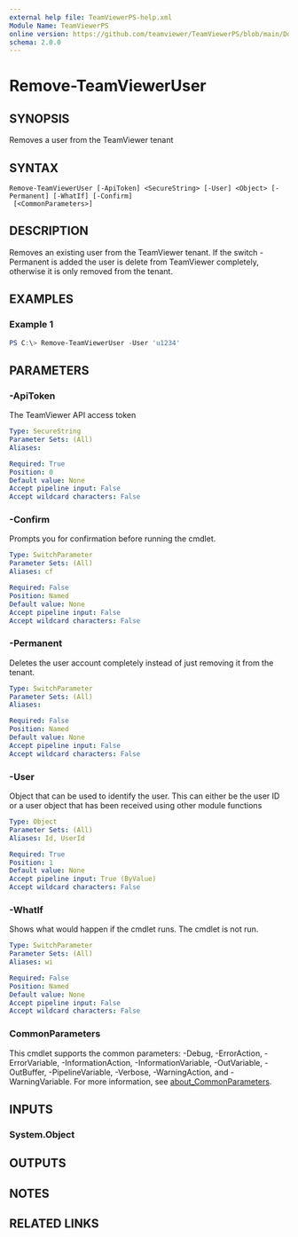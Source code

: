 ```yaml
---
external help file: TeamViewerPS-help.xml
Module Name: TeamViewerPS
online version: https://github.com/teamviewer/TeamViewerPS/blob/main/Docs/Help/Remove-TeamViewerUser.md
schema: 2.0.0
---
```


# Remove-TeamViewerUser

## SYNOPSIS

Removes a user from the TeamViewer tenant

## SYNTAX

```
Remove-TeamViewerUser [-ApiToken] <SecureString> [-User] <Object> [-Permanent] [-WhatIf] [-Confirm]
 [<CommonParameters>]
```

## DESCRIPTION

Removes an existing user from the TeamViewer tenant.
If the switch -Permanent is added the user is delete from TeamViewer completely, otherwise it is only removed from the tenant.

## EXAMPLES

### Example 1

```powershell
PS C:\> Remove-TeamViewerUser -User 'u1234'
```

## PARAMETERS

### -ApiToken

The TeamViewer API access token

```yaml
Type: SecureString
Parameter Sets: (All)
Aliases:

Required: True
Position: 0
Default value: None
Accept pipeline input: False
Accept wildcard characters: False
```

### -Confirm

Prompts you for confirmation before running the cmdlet.

```yaml
Type: SwitchParameter
Parameter Sets: (All)
Aliases: cf

Required: False
Position: Named
Default value: None
Accept pipeline input: False
Accept wildcard characters: False
```

### -Permanent

Deletes the user account completely instead of just removing it from the tenant.

```yaml
Type: SwitchParameter
Parameter Sets: (All)
Aliases:

Required: False
Position: Named
Default value: None
Accept pipeline input: False
Accept wildcard characters: False
```

### -User

Object that can be used to identify the user.
This can either be the user ID or a user object that has been received using other module functions

```yaml
Type: Object
Parameter Sets: (All)
Aliases: Id, UserId

Required: True
Position: 1
Default value: None
Accept pipeline input: True (ByValue)
Accept wildcard characters: False
```

### -WhatIf

Shows what would happen if the cmdlet runs.
The cmdlet is not run.

```yaml
Type: SwitchParameter
Parameter Sets: (All)
Aliases: wi

Required: False
Position: Named
Default value: None
Accept pipeline input: False
Accept wildcard characters: False
```

### CommonParameters

This cmdlet supports the common parameters: -Debug, -ErrorAction, -ErrorVariable, -InformationAction, -InformationVariable, -OutVariable, -OutBuffer, -PipelineVariable, -Verbose, -WarningAction, and -WarningVariable. For more information, see [about_CommonParameters](http://go.microsoft.com/fwlink/?LinkID=113216).

## INPUTS

### System.Object

## OUTPUTS

## NOTES

## RELATED LINKS
